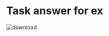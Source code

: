 # Task answer for ex

![download](https://user-images.githubusercontent.com/72891329/181907827-8b32d5cb-af50-43dd-a603-a6e9136e74ab.png)
